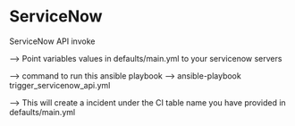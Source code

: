 # ServiceNow
ServiceNow API invoke

--> Point variables values in defaults/main.yml to your servicenow servers



--> command to run this ansible playbook --> ansible-playbook trigger_servicenow_api.yml



--> This will create a incident under the CI table name you have provided in defaults/main.yml
